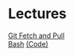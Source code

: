 # Lectures
[Git Fetch and Pull](http://youtu.be/MFU5Lr01JlU)  
[Bash](https://www.youtube.com/watch?v=R90ey6XfKt8) [(Code)](https://gist.github.com/StevenNunez/60a5ce2bbb7147302941)  
